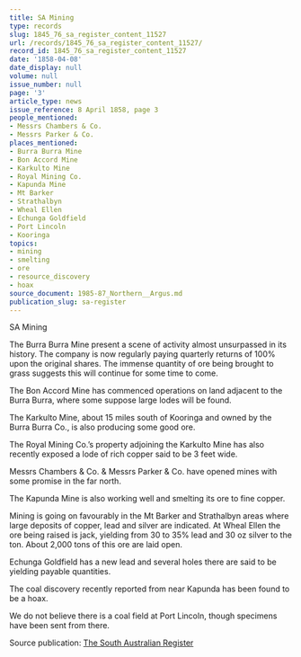 ```yaml
---
title: SA Mining
type: records
slug: 1845_76_sa_register_content_11527
url: /records/1845_76_sa_register_content_11527/
record_id: 1845_76_sa_register_content_11527
date: '1858-04-08'
date_display: null
volume: null
issue_number: null
page: '3'
article_type: news
issue_reference: 8 April 1858, page 3
people_mentioned:
- Messrs Chambers & Co.
- Messrs Parker & Co.
places_mentioned:
- Burra Burra Mine
- Bon Accord Mine
- Karkulto Mine
- Royal Mining Co.
- Kapunda Mine
- Mt Barker
- Strathalbyn
- Wheal Ellen
- Echunga Goldfield
- Port Lincoln
- Kooringa
topics:
- mining
- smelting
- ore
- resource_discovery
- hoax
source_document: 1985-87_Northern__Argus.md
publication_slug: sa-register
---
```


SA Mining

The Burra Burra Mine present a scene of activity almost unsurpassed in its history.  The company is now regularly paying quarterly returns of 100% upon the original shares.  The immense quantity of ore being brought to grass suggests this will continue for some time to come.

The Bon Accord Mine has commenced operations on land adjacent to the Burra Burra, where some suppose large lodes will be found.

The Karkulto Mine, about 15 miles south of Kooringa and owned by the Burra Burra Co., is also producing some good ore.

The Royal Mining Co.’s property adjoining the Karkulto Mine has also recently exposed a lode of rich copper said to be 3 feet wide.

Messrs Chambers & Co. & Messrs Parker & Co. have opened mines with some promise in the far north.

The Kapunda Mine is also working well and smelting its ore to fine copper.

Mining is going on favourably in the Mt Barker and Strathalbyn areas where large deposits of copper, lead and silver are indicated.  At Wheal Ellen the ore being raised is jack, yielding from 30 to 35% lead and 30 oz silver to the ton.  About 2,000 tons of this ore are laid open.

Echunga Goldfield has a new lead and several holes there are said to be yielding payable quantities.

The coal discovery recently reported from near Kapunda has been found to be a hoax.

We do not believe there is a coal field at Port Lincoln, though specimens have been sent from there.

Source publication: [The South Australian Register](/publications/sa-register/)
